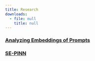 ```yaml
---
title: Research
downloads:
  - file: null
    title: null
---
```


### [Analyzing Embeddings of Prompts](embeddings)

### [SE-PINN](sepinn)
